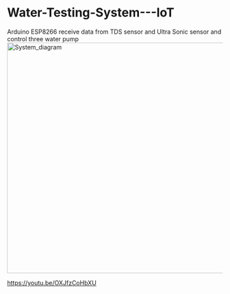 # Water-Testing-System---IoT
Arduino ESP8266 receive data from TDS sensor and Ultra Sonic sensor and control three water pump
<img width="1097" height="537" alt="System_diagram" src="https://github.com/user-attachments/assets/0b890585-963b-44ad-911f-545ca97496e7" />

https://youtu.be/OXJfzCoHbXU
